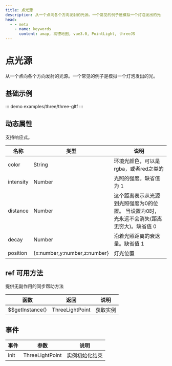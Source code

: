 ```yaml
---
title: 点光源
description: 从一个点向各个方向发射的光源。一个常见的例子是模拟一个灯泡发出的光
head:
  - - meta
    - name: keywords
      content: amap, 高德地图, vue3.0, PointLight, threeJS
---
```


# 点光源
从一个点向各个方向发射的光源。一个常见的例子是模拟一个灯泡发出的光。

## 基础示例

::: demo
examples/three/three-gltf
:::


## 动态属性
支持响应式。

名称 | 类型                                         | 说明
---|--------------------------------------------|---|
color | String                                     | 环境光颜色，可以是rgba，或者red之类的
intensity | Number                              | 光照的强度。缺省值为 1
distance | Number                              |  这个距离表示从光源到光照强度为0的位置。 当设置为0时，光永远不会消失(距离无穷大)。缺省值 0
decay | Number                              | 沿着光照距离的衰退量。缺省值 1
position | {x:number,y:number,z:number} | 灯光位置

## ref 可用方法
提供无副作用的同步帮助方法

函数 | 返回    | 说明
---|-------|---|
$$getInstance() | ThreeLightPoint | 获取实例

## 事件

事件 | 参数 | 说明
---|---|---|
init | ThreeLightPoint | 实例初始化结束

